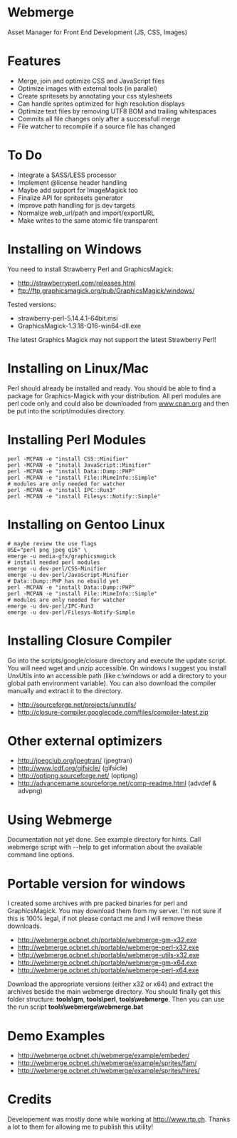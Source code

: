 Webmerge
========
Asset Manager for Front End Development (JS, CSS, Images)

Features
========
- Merge, join and optimize CSS and JavaScript files
- Optimize images with external tools (in parallel)
- Create spritesets by annotating your css stylesheets
- Can handle sprites optimized for high resolution displays
- Optimize text files by removing UTF8 BOM and trailing whitespaces
- Commits all file changes only after a successfull merge
- File watcher to recompile if a source file has changed

To Do
=====
- Integrate a SASS/LESS processor
- Implement @license header handling
- Maybe add support for ImageMagick too
- Finalize API for spritesets generator
- Improve path handling for js dev targets
- Normalize web_url/path and import/exportURL
- Make writes to the same atomic file transparent

Installing on Windows
=====================
You need to install Strawberry Perl and GraphicsMagick:
- http://strawberryperl.com/releases.html
- ftp://ftp.graphicsmagick.org/pub/GraphicsMagick/windows/

Tested versions:
- strawberry-perl-5.14.4.1-64bit.msi
- GraphicsMagick-1.3.18-Q16-win64-dll.exe

The latest Graphics Magick may not support the latest Strawberry Perl!

Installing on Linux/Mac
=======================
Perl should already be installed and ready. You should be able
to find a package for Graphics-Magick with your distribution. All
perl modules are perl code only and could also be downloaded from
www.cpan.org and then be put into the script/modules directory.

Installing Perl Modules
=======================
    perl -MCPAN -e "install CSS::Minifier"
    perl -MCPAN -e "install JavaScript::Minifier"
    perl -MCPAN -e "install Data::Dump::PHP"
    perl -MCPAN -e "install File::MimeInfo::Simple"
    # modules are only needed for watcher
    perl -MCPAN -e "install IPC::Run3"
    perl -MCPAN -e "install Filesys::Notify::Simple"

Installing on Gentoo Linux
==========================
    # maybe review the use flags
    USE="perl png jpeg q16" \
    emerge -u media-gfx/graphicsmagick
    # install needed perl modules
    emerge -u dev-perl/CSS-Minifier
    emerge -u dev-perl/JavaScript-Minifier
    # Data::Dump::PHP has no ebuild yet
    perl -MCPAN -e "install Data::Dump::PHP"
    perl -MCPAN -e "install File::MimeInfo::Simple"
    # modules are only needed for watcher
    emerge -u dev-perl/IPC-Run3
    emerge -u dev-perl/Filesys-Notify-Simple

Installing Closure Compiler
===========================
Go into the scripts/google/closure directory and execute the update script.
You will need wget and unzip accessible. On windows I suggest you install
UnxUtils into an accessible path (like c:\windows or add a directory to your
global path environment variable). You can also download the compiler manually
and extract it to the directory.

- http://sourceforge.net/projects/unxutils/
- http://closure-compiler.googlecode.com/files/compiler-latest.zip

Other external optimizers
=========================
- http://jpegclub.org/jpegtran/ (jpegtran)
- http://www.lcdf.org/gifsicle/ (gifsicle)
- http://optipng.sourceforge.net/ (optipng)
- http://advancemame.sourceforge.net/comp-readme.html (advdef & advpng)

Using Webmerge
==============
Documentation not yet done. See example directory for hints. Call
webmerge script with --help to get information about the available
command line options.

Portable version for windows
============================
I created some archives with pre packed binaries for perl and
GraphicsMagick. You may download them from my server. I'm not
sure if this is 100% legal, if not please contact me and I will
remove these downloads.

- http://webmerge.ocbnet.ch/portable/webmerge-gm-x32.exe
- http://webmerge.ocbnet.ch/portable/webmerge-perl-x32.exe
- http://webmerge.ocbnet.ch/portable/webmerge-utils-x32.exe
- http://webmerge.ocbnet.ch/portable/webmerge-gm-x64.exe
- http://webmerge.ocbnet.ch/portable/webmerge-perl-x64.exe

Download the appropriate versions (either x32 or x64) and
extract the archives beside the main webmerge directory.
You should finally get this folder structure:
__tools\gm__, __tools\perl__, __tools\webmerge__. Then you
can use the run script __tools\webmerge\webmerge.bat__


Demo Examples
=============
- http://webmerge.ocbnet.ch/webmerge/example/embeder/
- http://webmerge.ocbnet.ch/webmerge/example/sprites/fam/
- http://webmerge.ocbnet.ch/webmerge/example/sprites/hires/

Credits
=======
Developement was mostly done while working at http://www.rtp.ch.
Thanks a lot to them for allowing me to publish this utility!
